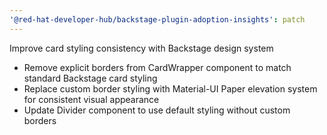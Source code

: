 ```yaml
---
'@red-hat-developer-hub/backstage-plugin-adoption-insights': patch
---
```


Improve card styling consistency with Backstage design system

- Remove explicit borders from CardWrapper component to match standard Backstage card styling
- Replace custom border styling with Material-UI Paper elevation system for consistent visual appearance
- Update Divider component to use default styling without custom borders
